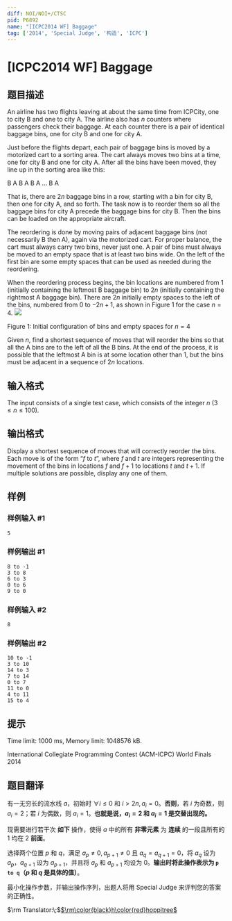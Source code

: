 ```yaml
---
diff: NOI/NOI+/CTSC
pid: P6892
name: "[ICPC2014 WF] Baggage"
tag: ['2014', 'Special Judge', '构造', 'ICPC']
---
```

# [ICPC2014 WF] Baggage
## 题目描述

An airline has two flights leaving at about the same time from ICPCity, one to city B and one to city A. The airline also has $n$ counters where passengers check their baggage. At each counter there is a pair of identical baggage bins, one for city B and one for city A.

Just before the flights depart, each pair of baggage bins is moved by a motorized cart to a sorting area. The cart always moves two bins at a time, one for city B and one for city A. After all the bins have been moved, they line up in the sorting area like this:

  B A B A B A ... B A 

That is, there are $2n$ baggage bins in a row, starting with a bin for city B, then one for city A, and so forth. The task now is to reorder them so all the baggage bins for city A precede the baggage bins for city B. Then the bins can be loaded on the appropriate aircraft.

The reordering is done by moving pairs of adjacent baggage bins (not necessarily B then A), again via the motorized cart. For proper balance, the cart must always carry two bins, never just one. A pair of bins must always be moved to an empty space that is at least two bins wide. On the left of the first bin are some empty spaces that can be used as needed during the reordering.

When the reordering process begins, the bin locations are numbered from $1$ (initially containing the leftmost B baggage bin) to $2n$ (initially containing the rightmost A baggage bin). There are $2n$ initially empty spaces to the left of the bins, numbered from $0$ to $-2n+1$, as shown in Figure 1 for the case $n=4$.
![](https://cdn.luogu.com.cn/upload/image_hosting/fwkcv2gq.png)

   Figure 1: Initial configuration of bins and empty spaces for $n = 4$ 

Given $n$, find a shortest sequence of moves that will reorder the bins so that all the A bins are to the left of all the B bins. At the end of the process, it is possible that the leftmost A bin is at some location other than $1$, but the bins must be adjacent in a sequence of $2n$ locations.
## 输入格式

The input consists of a single test case, which consists of the integer $n$ $(3 \leq n \leq 100)$.
## 输出格式

Display a shortest sequence of moves that will correctly reorder the bins. Each move is of the form “$f$ to $t$”, where $f$ and $t$ are integers representing the movement of the bins in locations $f$ and $f + 1$ to locations $t$ and $t + 1$. If multiple solutions are possible, display any one of them.
## 样例

### 样例输入 #1
```
5

```
### 样例输出 #1
```
8 to -1
3 to 8
6 to 3
0 to 6
9 to 0

```
### 样例输入 #2
```
8

```
### 样例输出 #2
```
10 to -1
3 to 10
14 to 3
7 to 14
0 to 7
11 to 0
4 to 11
15 to 4

```
## 提示

Time limit: 1000 ms, Memory limit: 1048576 kB. 

 International Collegiate Programming Contest (ACM-ICPC) World Finals 2014
## 题目翻译

有一无穷长的流水线 $a$，初始时 $\forall i\le0\text{ 和 } i>2n ,a_i=0$。**否则**，若 $i$ 为奇数，则 $a_i=2$；若 $i$ 为偶数，则 $a_i=1$。**也就是说，$a_i=2$ 和 $a_i=1$ 是交替出现的。**  

现需要进行若干次 **如下** 操作，使得 $a$ 中的所有 **非零元素** 为 **连续** 的一段且所有的 $1$ 均在 $2$ **前面**。  

选择两个位置 $p$ 和 $q$，满足 $a_p\ne0,a_{p+1}\ne0$ 且 $a_q=a_{q+1}=0$，将 $a_q$ 设为 $a_p$，$a_{q+1}$ 设为 $a_{p+1}$，并且将 $a_p$ 和 $a_{p+1}$ 均设为 $0$。**输出时将此操作表示为 ```p to q```（$p$  和 $q$ 是具体的值）**。  

最小化操作步数，并输出操作序列，出题人将用 $\text{Special Judge}$ 来评判您的答案的正确性。  

$\rm Translator:\;$[$\rm\color{black}h\color{red}hoppitree$](https://www.luogu.com.cn/user/183609)
